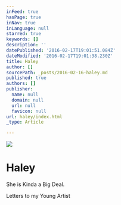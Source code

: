 ```yaml
---
inFeed: true
hasPage: true
inNav: true
inLanguage: null
starred: true
keywords: []
description: ''
datePublished: '2016-02-17T19:01:51.084Z'
dateModified: '2016-02-17T19:01:38.230Z'
title: Haley
author: []
sourcePath: _posts/2016-02-16-haley.md
published: true
authors: []
publisher:
  name: null
  domain: null
  url: null
  favicon: null
url: haley/index.html
_type: Article

---
```

![](https://the-grid-user-content.s3-us-west-2.amazonaws.com/88209235-0183-400f-8a4a-41d528ce4720.jpg)

# Haley

She is Kinda a Big Deal.

Letters to my Young Artist